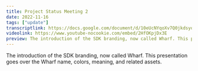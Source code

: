 ```yaml
---
title: Project Status Meeting 2
date: 2022-11-16
tags: ["update"]
transcriptlink: https://docs.google.com/document/d/10eUcNYqoXv7Q0jkdsyowefoiQlEjsWGgj3hiCApYFEs/edit?usp=sharing
videolink: https://www.youtube-nocookie.com/embed/2HfOKpjDx3E
preview: The introduction of the SDK branding, now called Wharf. This presentation goes over the Wharf name, colors, meaning, and related assets.
---
```


The introduction of the SDK branding, now called Wharf. This presentation goes over the Wharf name, colors, meaning, and related assets.
